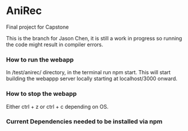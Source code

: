 # AniRec
Final project for Capstone

This is the branch for Jason Chen, it is still a work in progress so running the code might result in compiler errors. 

### How to run the webapp 
In /test/anirec/ directory, in the terminal run npm start. This will start building the webappp server locally starting at localhost/3000 onward. 

### How to stop the webapp
Either ctrl + z or ctrl + c depending on OS.

### Current Dependencies needed to be installed via npm 
